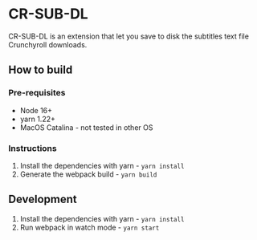 # CR-SUB-DL

CR-SUB-DL is an extension that let you save to disk the subtitles text file Crunchyroll downloads.

## How to build

### Pre-requisites

- Node 16+
- yarn 1.22+
- MacOS Catalina - not tested in other OS

### Instructions

1. Install the dependencies with yarn - `yarn install`
2. Generate the webpack build - `yarn build`

## Development

1. Install the dependencies with yarn - `yarn install`
2. Run webpack in watch mode - `yarn start`
